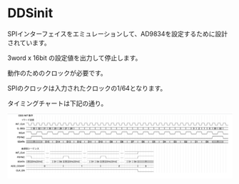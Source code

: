 # DDSinit

SPIインターフェイスをエミュレーションして、AD9834を設定するために設計されています。

3word x 16bit の設定値を出力して停止します。

動作のためのクロックが必要です。

SPIのクロックは入力されたクロックの1/64となります。

タイミングチャートは下記の通り。

![chart](DDS_INIT_timeChart.png)
